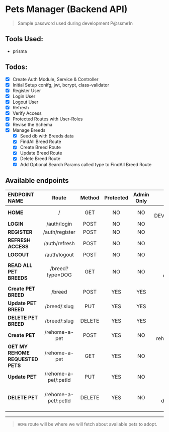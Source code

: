 # Pets Manager (Backend API)

> Sample password used during development P@ssme1n

## Tools Used:

- prisma

## Todos:

- [x] Create Auth Module, Service & Controller
- [x] Initial Setup conifg, jwt, bcrypt, class-validator
- [x] Register User
- [x] Login User
- [x] Logout User
- [x] Refresh
- [x] Verify Access
- [x] Protected Routes with User-Roles
- [x] Revise the Schema
- [x] Manage Breeds
  - [x] Seed db with Breeds data
  - [x] FindAll Breed Route
  - [x] Create Breed Route
  - [x] Update Breed Route
  - [x] Delete Breed Route
  - [x] Add Optional Search Params called type to FindAll Breed Route

## Available endpoints

| ENDPOINT NAME                    |        Route         | Method | Protected | Admin Only |                                         Note |
| :------------------------------- | :------------------: | :----: | :-------: | :--------: | -------------------------------------------: |
| **HOME**                         |          /           |  GET   |    NO     |     NO     |                         Still in DEVELOPMENT |
| **LOGIN**                        |     /auth/login      |  POST  |    NO     |     NO     |                                              |
| **REGISTER**                     |    /auth/register    |  POST  |    NO     |     NO     |                                              |
| **REFRESH ACCESS**               |    /auth/refresh     |  POST  |    NO     |     NO     |                                              |
| **LOGOUT**                       |     /auth/logout     |  POST  |    NO     |     NO     |                                              |
| **READ ALL PET BREEDS**          |   /breed?type=DOG    |  GET   |    NO     |     NO     |   type value should be either `DOG` or `CAT` |
| **Create PET BREED**             |        /breed        |  POST  |    YES    |    YES     |                                              |
| **Update PET BREED**             |     /breed/:slug     |  PUT   |    YES    |    YES     |                                              |
| **DELETE PET BREED**             |     /breed/:slug     | DELETE |    YES    |    YES     |                                              |
| **Create PET**                   |    /rehome-a-pet     |  POST  |    YES    |     NO     |                   this is for rehoming a pet |
| **GET MY REHOME REQUESTED PETS** |    /rehome-a-pet     |  GET   |    YES    |     NO     |                                              |
| **Update PET**                   | /rehome-a-pet/:petId |  PUT   |    YES    |     NO     |                                              |
| **DELETE PET**                   | /rehome-a-pet/:petId | DELETE |    YES    |     NO     | Admin also allowed to delete user's pet data |

---

> `HOME` route will be where we will fetch about available pets to adopt.
